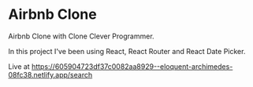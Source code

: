 # Airbnb Clone 

Airbnb Clone  with  Clone Clever Programmer. </br>

In this project I've been using React, React Router and React Date Picker. </br>

Live at https://605904723df37c0082aa8929--eloquent-archimedes-08fc38.netlify.app/search
